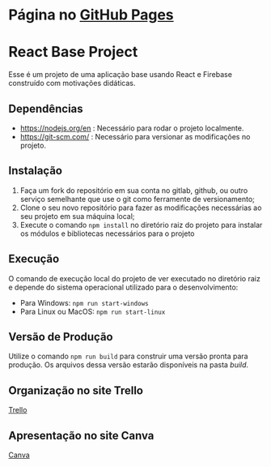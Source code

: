 # Página no [GitHub Pages](https://fellipev540.github.io/react-base-project/)

# React Base Project

Esse é um projeto de uma aplicação base usando React e Firebase construído com motivações didáticas.


## Dependências

- https://nodejs.org/en : Necessário para rodar o projeto localmente.
- https://git-scm.com/ : Necessário para versionar as modificações no projeto.


## Instalação

1. Faça um fork do repositório em sua conta no gitlab, github, ou outro serviço semelhante que use o git como ferramente de versionamento; 
2. Clone o seu novo repositório para fazer as modificações necessárias ao seu projeto em sua máquina local;
3. Execute o comando `npm install` no diretório raiz do projeto para instalar os módulos e bibliotecas necessários para o projeto

## Execução

O comando de execução local do projeto de ver executado no diretório raiz e depende do sistema operacional utilizado para o desenvolvimento:

- Para Windows: `npm run start-windows`
- Para Linux ou MacOS: `npm run start-linux`

## Versão de Produção

Utilize o comando `npm run build` para construir uma versão pronta para produção. Os arquivos dessa versão estarão disponíveis na pasta *build*.

## Organização no site Trello
[Trello](https://trello.com/invite/b/XpMcKrpH/ATTI078dad2a7e6b21520095472d6615368b176C75C3/projeto)

## Apresentação no site Canva
[Canva](https://www.canva.com/design/DAGH_PH4g6U/QPZM20dWj-Sy9oOBReMpyQ/edit)
